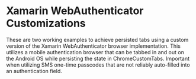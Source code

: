 # Xamarin WebAuthenticator Customizations

These are two working examples to achieve persisted tabs using a custom version of the Xamarin WebAuthenticator browser implementation. This utilizes a mobile authentication browser that can be tabbed in and out on the Android OS while persisting the state in ChromeCustomTabs. Important when utilizing SMS one-time passcodes that are not reliably auto-filled into an authentication field.
